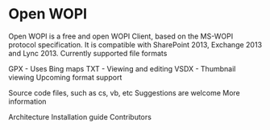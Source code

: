 # Open WOPI

Open WOPI is a free and open WOPI Client, based on the MS-WOPI protocol specification. It is compatible with SharePoint 2013, Exchange 2013 and Lync 2013.
Currently supported file formats

GPX - Uses Bing maps
TXT - Viewing and editing
VSDX - Thumbnail viewing
Upcoming format support

Source code files, such as cs, vb, etc
Suggestions are welcome
More information

Architecture
Installation guide
Contributors
